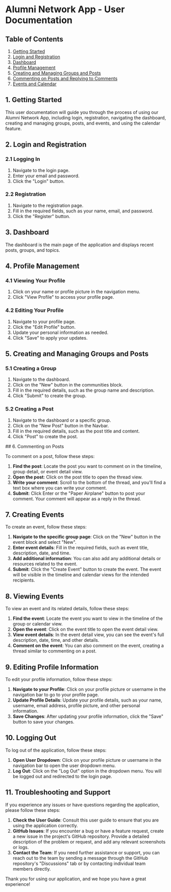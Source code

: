 # Alumni Network App - User Documentation

## Table of Contents

1. [Getting Started](#getting-started)
2. [Login and Registration](#login-and-registration)
3. [Dashboard](#dashboard)
4. [Profile Management](#profile-management)
5. [Creating and Managing Groups and Posts](#creating-and-managing-groups-and-posts)
6. [Commenting on Posts and Replying to Comments](#commenting-on-posts-and-replying-to-comments)
7. [Events and Calendar](#events-and-calendar)

<a name="getting-started"></a>
## 1. Getting Started

This user documentation will guide you through the process of using our Alumni Network App, including login, registration, navigating the dashboard, creating and managing groups, posts, and events, and using the calendar feature.

<a name="login-and-registration"></a>
## 2. Login and Registration

### 2.1 Logging In

1. Navigate to the login page.
2. Enter your email and password.
3. Click the "Login" button.

### 2.2 Registration

1. Navigate to the registration page.
2. Fill in the required fields, such as your name, email, and password.
3. Click the "Register" button.

<a name="dashboard"></a>
## 3. Dashboard

The dashboard is the main page of the application and displays recent posts, groups, and topics.

<a name="profile-management"></a>
## 4. Profile Management

### 4.1 Viewing Your Profile

1. Click on your name or profile picture in the navigation menu.
2. Click "View Profile" to access your profile page.

### 4.2 Editing Your Profile

1. Navigate to your profile page.
2. Click the "Edit Profile" button.
3. Update your personal information as needed.
4. Click "Save" to apply your updates.

<a name="creating-and-managing-groups-and-posts"></a>
## 5. Creating and Managing Groups and Posts

### 5.1 Creating a Group

1. Navigate to the dashboard.
2. Click on the "New" button in the communities block.
3. Fill in the required details, such as the group name and description.
4. Click "Submit" to create the group.

### 5.2 Creating a Post

1. Navigate to the dashboard or a specific group.
2. Click on the "New Post" button in the Navbar.
3. Fill in the required details, such as the post title and content.
4. Click "Post" to create the post.

<a name="commenting-on-posts-and-replying-to-comments"></a>## 6. Commenting on Posts

To comment on a post, follow these steps:

1. **Find the post**: Locate the post you want to comment on in the timeline, group detail, or event detail view.
2. **Open the post**: Click on the post title to open the thread view.
3. **Write your comment**: Scroll to the bottom of the thread, and you'll find a text box where you can write your comment.
4. **Submit**: Click Enter or the "Paper Airplane" button to post your comment. Your comment will appear as a reply in the thread.

## 7. Creating Events

To create an event, follow these steps:

1. **Navigate to the specific group page**: Click on the "New" button in the event block and select "New".
2. **Enter event details**: Fill in the required fields, such as event title, description, date, and time.
3. **Add additional information**: You can also add any additional details or resources related to the event.
4. **Submit**: Click the "Create Event" button to create the event. The event will be visible in the timeline and calendar views for the intended recipients.

## 8. Viewing Events

To view an event and its related details, follow these steps:

1. **Find the event**: Locate the event you want to view in the timeline of the group or calendar view.
2. **Open the event**: Click on the event title to open the event detail view.
3. **View event details**: In the event detail view, you can see the event's full description, date, time, and other details.
4. **Comment on the event**: You can also comment on the event, creating a thread similar to commenting on a post.

## 9. Editing Profile Information

To edit your profile information, follow these steps:

1. **Navigate to your Profile**: Click on your profile picture or username in the navigation bar to go to your profile page.
2. **Update Profile Details**: Update your profile details, such as your name, username, email address, profile picture, and other personal information.
3. **Save Changes**: After updating your profile information, click the "Save" button to save your changes.

## 10. Logging Out

To log out of the application, follow these steps:

1. **Open User Dropdown**: Click on your profile picture or username in the navigation bar to open the user dropdown menu.
2. **Log Out**: Click on the "Log Out" option in the dropdown menu. You will be logged out and redirected to the login page.

## 11. Troubleshooting and Support

If you experience any issues or have questions regarding the application, please follow these steps:

1. **Check the User Guide**: Consult this user guide to ensure that you are using the application correctly.
2. **GitHub Issues**: If you encounter a bug or have a feature request, create a new issue in the project's GitHub repository. Provide a detailed description of the problem or request, and add any relevant screenshots or logs.
3. **Contact the Team**: If you need further assistance or support, you can reach out to the team by sending a message through the GitHub repository's "Discussions" tab or by contacting individual team members directly.

Thank you for using our application, and we hope you have a great experience!
